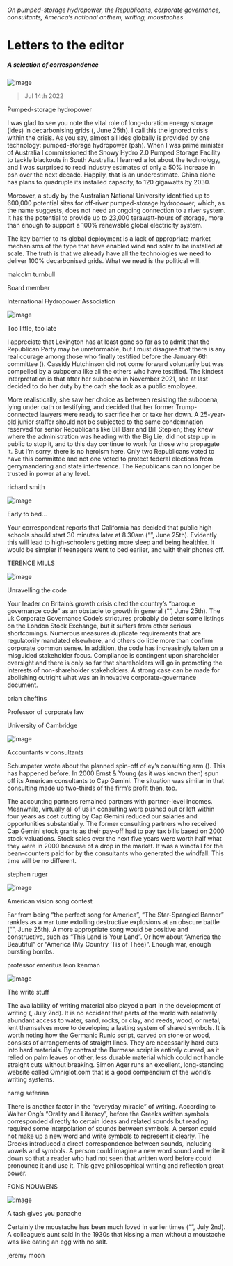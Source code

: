 ###### On pumped-storage hydropower, the Republicans, corporate governance, consultants, America’s national anthem, writing, moustaches
# Letters to the editor 
##### A selection of correspondence 
![image](images/20220625_TQR_SQ.jpg) 
> Jul 14th 2022 

Pumped-storage hydropower
I was glad to see you note the vital role of long-duration energy storage (ldes) in decarbonising grids (, June 25th). I call this the ignored crisis within the crisis. As you say, almost all ldes globally is provided by one technology: pumped-storage hydropower (psh). When I was prime minister of Australia I commissioned the Snowy Hydro 2.0 Pumped Storage Facility to tackle blackouts in South Australia. I learned a lot about the technology, and I was surprised to read industry estimates of only a 50% increase in psh over the next decade. Happily, that is an underestimate. China alone has plans to quadruple its installed capacity, to 120 gigawatts by 2030.
Moreover, a study by the Australian National University identified up to 600,000 potential sites for off-river pumped-storage hydropower, which, as the name suggests, does not need an ongoing connection to a river system. It has the potential to provide up to 23,000 terawatt-hours of storage, more than enough to support a 100% renewable global electricity system.
The key barrier to its global deployment is a lack of appropriate market mechanisms of the type that have enabled wind and solar to be installed at scale. The truth is that we already have all the technologies we need to deliver 100% decarbonised grids. What we need is the political will.
malcolm turnbull
Board member
International Hydropower Association

![image](images/20220702_USD000.jpg) 

Too little, too late
I appreciate that Lexington has at least gone so far as to admit that the Republican Party may be unreformable, but I must disagree that there is any real courage among those who finally testified before the January 6th committee (). Cassidy Hutchinson did not come forward voluntarily but was compelled by a subpoena like all the others who have testified. The kindest interpretation is that after her subpoena in November 2021, she at last decided to do her duty by the oath she took as a public employee. 
More realistically, she saw her choice as between resisting the subpoena, lying under oath or testifying, and decided that her former Trump- connected lawyers were ready to sacrifice her or take her down. A 25-year-old junior staffer should not be subjected to the same condemnation reserved for senior Republicans like Bill Barr and Bill Stepien; they knew where the administration was heading with the Big Lie, did not step up in public to stop it, and to this day continue to work for those who propagate it. But I’m sorry, there is no heroism here. Only two Republicans voted to have this committee and not one voted to protect federal elections from gerrymandering and state interference. The Republicans can no longer be trusted in power at any level.
richard smith

![image](images/20220625_USP001.jpg) 

Early to bed…
Your correspondent reports that California has decided that public high schools should start 30 minutes later at 8.30am (“”, June 25th). Evidently this will lead to high-schoolers getting more sleep and being healthier. It would be simpler if teenagers went to bed earlier, and with their phones off.
TERENCE MILLS

![image](images/20220625_LDD012.jpg) 

Unravelling the code
Your leader on Britain’s growth crisis cited the country’s “baroque governance code” as an obstacle to growth in general (“”, June 25th). The uk Corporate Governance Code’s strictures probably do deter some listings on the London Stock Exchange, but it suffers from other serious shortcomings. Numerous measures duplicate requirements that are regulatorily mandated elsewhere, and others do little more than confirm corporate common sense. In addition, the code has increasingly taken on a misguided stakeholder focus. Compliance is contingent upon shareholder oversight and there is only so far that shareholders will go in promoting the interests of non-shareholder stakeholders. A strong case can be made for abolishing outright what was an innovative corporate-governance document. 
brian cheffins
Professor of corporate law
University of Cambridge
![image](images/20220625_WBD000.jpg) 

Accountants v consultants
Schumpeter wrote about the planned spin-off of ey’s consulting arm (). This has happened before. In 2000 Ernst &amp; Young (as it was known then) spun off its American consultants to Cap Gemini. The situation was similar in that consulting made up two-thirds of the firm’s profit then, too. 
The accounting partners remained partners with partner-level incomes. Meanwhile, virtually all of us in consulting were pushed out or left within four years as cost cutting by Cap Gemini reduced our salaries and opportunities substantially. The former consulting partners who received Cap Gemini stock grants as their pay-off had to pay tax bills based on 2000 stock valuations. Stock sales over the next five years were worth half what they were in 2000 because of a drop in the market. It was a windfall for the bean-counters paid for by the consultants who generated the windfall. This time will be no different.
stephen ruger

![image](images/20220625_CUP004.jpg) 

American vision song contest
Far from being “the perfect song for America”, “The Star-Spangled Banner” rankles as a war tune extolling destructive explosions at an obscure battle (“”, June 25th). A more appropriate song would be positive and constructive, such as “This Land is Your Land”. Or how about “America the Beautiful” or “America (My Country ‘Tis of Thee)”. Enough war, enough bursting bombs. 
professor emeritus leon kenman

![image](images/20220702_CUD002.jpg) 

The write stuff
The availability of writing material also played a part in the development of writing (, July 2nd). It is no accident that parts of the world with relatively abundant access to water, sand, rocks, or clay, and reeds, wood, or metal, lent themselves more to developing a lasting system of shared symbols. It is worth noting how the Germanic Runic script, carved on stone or wood, consists of arrangements of straight lines. They are necessarily hard cuts into hard materials. By contrast the Burmese script is entirely curved, as it relied on palm leaves or other, less durable material which could not handle straight cuts without breaking. Simon Ager runs an excellent, long-standing website called Omniglot.com that is a good compendium of the world’s writing systems. 
nareg seferian

There is another factor in the “everyday miracle” of writing. According to Walter Ong’s “Orality and Literacy”, before the Greeks written symbols corresponded directly to certain ideas and related sounds but reading required some interpolation of sounds between symbols. A person could not make up a new word and write symbols to represent it clearly. The Greeks introduced a direct correspondence between sounds, including vowels and symbols. A person could imagine a new word sound and write it down so that a reader who had not seen that written word before could pronounce it and use it. This gave philosophical writing and reflection great power.

FONS NOUWENS

![image](images/20220702_MAP002.jpg) 

A tash gives you panache
Certainly the moustache has been much loved in earlier times (“”, July 2nd). A colleague’s aunt said in the 1930s that kissing a man without a moustache was like eating an egg with no salt.
jeremy moon

